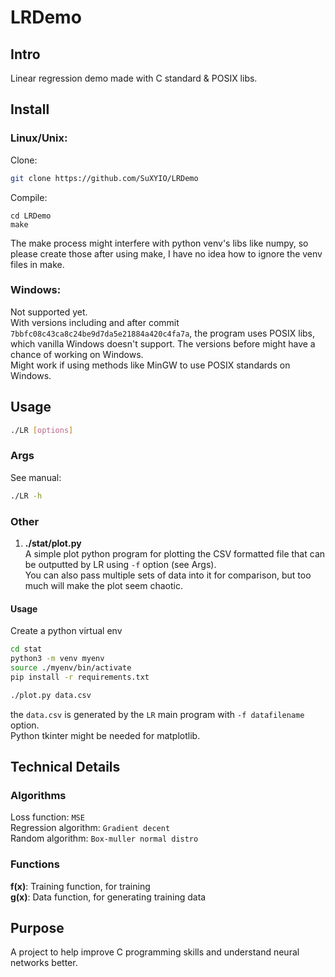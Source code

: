 # LRDemo

## Intro

Linear regression demo made with C standard & POSIX libs.

## Install

### Linux/Unix:

Clone:

```bash
git clone https://github.com/SuXYIO/LRDemo
```

Compile:

```
cd LRDemo
make
```

The make process might interfere with python venv's libs like numpy, so please create those after using make, I have no idea how to ignore the venv files in make.

### Windows:

Not supported yet.  
With versions including and after commit `7bbfc08c43ca8c24be9d7da5e21884a420c4fa7a`, the program uses POSIX libs, which vanilla Windows doesn't support. The versions before might have a chance of working on Windows.  
Might work if using methods like MinGW to use POSIX standards on Windows.

## Usage

```bash
./LR [options]
```

### Args

See manual:

```bash
./LR -h
```

### Other

1. **./stat/plot.py**  
   A simple plot python program for plotting the CSV formatted file that can be outputted by LR using `-f` option (see Args).  
   You can also pass multiple sets of data into it for comparison, but too much will make the plot seem chaotic.

#### Usage

Create a python virtual env

```bash
cd stat
python3 -m venv myenv
source ./myenv/bin/activate
pip install -r requirements.txt

./plot.py data.csv
```

the `data.csv` is generated by the `LR` main program with `-f datafilename` option.  
Python tkinter might be needed for matplotlib.

## Technical Details

### Algorithms

Loss function: `MSE`  
Regression algorithm: `Gradient decent`  
Random algorithm: `Box-muller normal distro`

### Functions

**f(x)**: Training function, for training  
**g(x)**: Data function, for generating training data

## Purpose

A project to help improve C programming skills and understand neural networks better.
